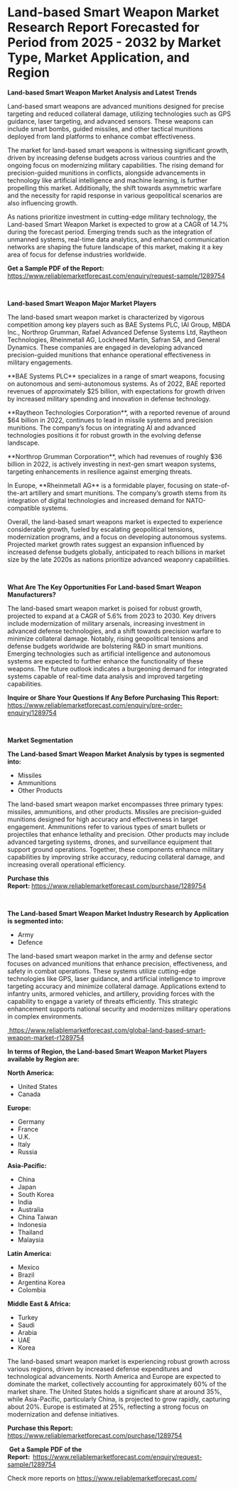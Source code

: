 <p><h1>Land-based Smart Weapon Market Research Report Forecasted for Period from 2025 -  2032 by Market Type, Market Application, and Region</h1></p><p><strong>Land-based Smart Weapon Market Analysis and Latest Trends</strong></p>
<p><p>Land-based smart weapons are advanced munitions designed for precise targeting and reduced collateral damage, utilizing technologies such as GPS guidance, laser targeting, and advanced sensors. These weapons can include smart bombs, guided missiles, and other tactical munitions deployed from land platforms to enhance combat effectiveness.</p><p>The market for land-based smart weapons is witnessing significant growth, driven by increasing defense budgets across various countries and the ongoing focus on modernizing military capabilities. The rising demand for precision-guided munitions in conflicts, alongside advancements in technology like artificial intelligence and machine learning, is further propelling this market. Additionally, the shift towards asymmetric warfare and the necessity for rapid response in various geopolitical scenarios are also influencing growth.</p><p>As nations prioritize investment in cutting-edge military technology, the Land-based Smart Weapon Market is expected to grow at a CAGR of 14.7% during the forecast period. Emerging trends such as the integration of unmanned systems, real-time data analytics, and enhanced communication networks are shaping the future landscape of this market, making it a key area of focus for defense industries worldwide.</p></p>
<p><strong>Get a Sample PDF of the Report:&nbsp;</strong> <a href="https://www.reliablemarketforecast.com/enquiry/request-sample/1289754?utm_campaign=2015&utm_medium=2&utm_source=Github&utm_content=ia&utm_term=16012025&utm_id=land-based-smart-weapon">https://www.reliablemarketforecast.com/enquiry/request-sample/1289754</a></p>
<p>&nbsp;</p>
<p><strong>Land-based Smart Weapon Major Market Players</strong></p>
<p><p>The land-based smart weapon market is characterized by vigorous competition among key players such as BAE Systems PLC, IAI Group, MBDA Inc., Northrop Grumman, Rafael Advanced Defense Systems Ltd, Raytheon Technologies, Rheinmetall AG, Lockheed Martin, Safran SA, and General Dynamics. These companies are engaged in developing advanced precision-guided munitions that enhance operational effectiveness in military engagements.</p><p>**BAE Systems PLC** specializes in a range of smart weapons, focusing on autonomous and semi-autonomous systems. As of 2022, BAE reported revenues of approximately $25 billion, with expectations for growth driven by increased military spending and innovation in defense technology.</p><p>**Raytheon Technologies Corporation**, with a reported revenue of around $64 billion in 2022, continues to lead in missile systems and precision munitions. The company’s focus on integrating AI and advanced technologies positions it for robust growth in the evolving defense landscape.</p><p>**Northrop Grumman Corporation**, which had revenues of roughly $36 billion in 2022, is actively investing in next-gen smart weapon systems, targeting enhancements in resilience against emerging threats. </p><p>In Europe, **Rheinmetall AG** is a formidable player, focusing on state-of-the-art artillery and smart munitions. The company’s growth stems from its integration of digital technologies and increased demand for NATO-compatible systems.</p><p>Overall, the land-based smart weapons market is expected to experience considerable growth, fueled by escalating geopolitical tensions, modernization programs, and a focus on developing autonomous systems. Projected market growth rates suggest an expansion influenced by increased defense budgets globally, anticipated to reach billions in market size by the late 2020s as nations prioritize advanced weaponry capabilities.</p></p>
<p>&nbsp;</p>
<p><strong>What Are The Key Opportunities For Land-based Smart Weapon Manufacturers?</strong></p>
<p><p>The land-based smart weapon market is poised for robust growth, projected to expand at a CAGR of 5.6% from 2023 to 2030. Key drivers include modernization of military arsenals, increasing investment in advanced defense technologies, and a shift towards precision warfare to minimize collateral damage. Notably, rising geopolitical tensions and defense budgets worldwide are bolstering R&D in smart munitions. Emerging technologies such as artificial intelligence and autonomous systems are expected to further enhance the functionality of these weapons. The future outlook indicates a burgeoning demand for integrated systems capable of real-time data analysis and improved targeting capabilities.</p></p>
<p><strong>Inquire or Share Your Questions If Any Before Purchasing This Report:</strong> <a href="https://www.reliablemarketforecast.com/enquiry/pre-order-enquiry/1289754?utm_campaign=2015&utm_medium=2&utm_source=Github&utm_content=ia&utm_term=16012025&utm_id=land-based-smart-weapon">https://www.reliablemarketforecast.com/enquiry/pre-order-enquiry/1289754</a></p>
<p>&nbsp;</p>
<p><strong>Market Segmentation</strong></p>
<p><strong>The Land-based Smart Weapon Market Analysis by types is segmented into:</strong></p>
<p><ul><li>Missiles</li><li>Ammunitions</li><li>Other Products</li></ul></p>
<p><p>The land-based smart weapon market encompasses three primary types: missiles, ammunitions, and other products. Missiles are precision-guided munitions designed for high accuracy and effectiveness in target engagement. Ammunitions refer to various types of smart bullets or projectiles that enhance lethality and precision. Other products may include advanced targeting systems, drones, and surveillance equipment that support ground operations. Together, these components enhance military capabilities by improving strike accuracy, reducing collateral damage, and increasing overall operational efficiency.</p></p>
<p><strong>Purchase this Report:&nbsp;</strong><a href="https://www.reliablemarketforecast.com/purchase/1289754?utm_campaign=2015&utm_medium=2&utm_source=Github&utm_content=ia&utm_term=16012025&utm_id=land-based-smart-weapon">https://www.reliablemarketforecast.com/purchase/1289754</a></p>
<p>&nbsp;</p>
<p><strong>The Land-based Smart Weapon Market Industry Research by Application is segmented into:</strong></p>
<p><ul><li>Army</li><li>Defence</li></ul></p>
<p><p>The land-based smart weapon market in the army and defense sector focuses on advanced munitions that enhance precision, effectiveness, and safety in combat operations. These systems utilize cutting-edge technologies like GPS, laser guidance, and artificial intelligence to improve targeting accuracy and minimize collateral damage. Applications extend to infantry units, armored vehicles, and artillery, providing forces with the capability to engage a variety of threats efficiently. This strategic enhancement supports national security and modernizes military operations in complex environments.</p></p>
<p><a href="https://www.reliablemarketforecast.com/global-land-based-smart-weapon-market-r1289754?utm_campaign=2015&utm_medium=2&utm_source=Github&utm_content=ia&utm_term=16012025&utm_id=land-based-smart-weapon">&nbsp;https://www.reliablemarketforecast.com/global-land-based-smart-weapon-market-r1289754</a></p>
<p><strong>In terms of Region, the Land-based Smart Weapon Market Players available by Region are:</strong></p>
<p>
    <p> <strong> North America: </strong>
        <ul>
            <li>United States</li>
            <li>Canada</li>
        </ul>
        </p> 
    <p> <strong> Europe: </strong>
        <ul>
            <li>Germany</li>
            <li>France</li>
            <li>U.K.</li>
            <li>Italy</li>
            <li>Russia</li>
        </ul>
        </p> 
    <p> <strong> Asia-Pacific: </strong>
        <ul>
            <li>China</li>
            <li>Japan</li>
            <li>South Korea</li>
            <li>India</li>
            <li>Australia</li>
            <li>China Taiwan</li>
            <li>Indonesia</li>
            <li>Thailand</li>
            <li>Malaysia</li>
        </ul>
        </p> 
    <p> <strong> Latin America: </strong>
        <ul>
            <li>Mexico</li>
            <li>Brazil</li>
            <li>Argentina Korea</li>
            <li>Colombia</li>
        </ul>
        </p> 
    <p> <strong> Middle East & Africa: </strong>
        <ul>
            <li>Turkey</li>
            <li>Saudi</li>
            <li>Arabia</li>
            <li>UAE</li>
            <li>Korea</li>
        </ul>
    </p>
    </p>
<p><p>The land-based smart weapon market is experiencing robust growth across various regions, driven by increased defense expenditures and technological advancements. North America and Europe are expected to dominate the market, collectively accounting for approximately 60% of the market share. The United States holds a significant share at around 35%, while Asia-Pacific, particularly China, is projected to grow rapidly, capturing about 20%. Europe is estimated at 25%, reflecting a strong focus on modernization and defense initiatives.</p></p>
<p><strong>Purchase this Report: </strong><a href="https://www.reliablemarketforecast.com/purchase/1289754?utm_campaign=2015&utm_medium=2&utm_source=Github&utm_content=ia&utm_term=16012025&utm_id=land-based-smart-weapon">https://www.reliablemarketforecast.com/purchase/1289754</a></p>
<p>&nbsp;<strong>Get a Sample PDF of the Report:&nbsp;&nbsp;</strong><a href="https://www.reliablemarketforecast.com/enquiry/request-sample/1289754?utm_campaign=2015&utm_medium=2&utm_source=Github&utm_content=ia&utm_term=16012025&utm_id=land-based-smart-weapon">https://www.reliablemarketforecast.com/enquiry/request-sample/1289754</a></p>
<p><strong></strong></p>
<p>Check more reports on <a href="https://www.reliablemarketforecast.com/?utm_campaign=2015&utm_medium=2&utm_source=Github&utm_content=ia&utm_term=16012025&utm_id=land-based-smart-weapon">https://www.reliablemarketforecast.com/</a></p>